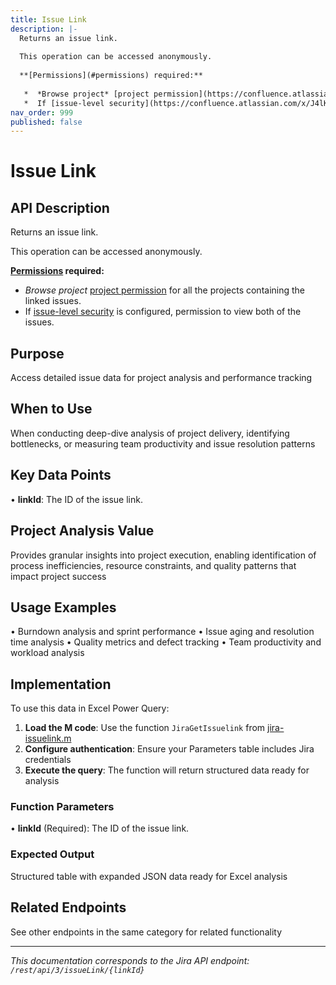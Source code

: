 ```yaml
---
title: Issue Link
description: |-
  Returns an issue link.
  
  This operation can be accessed anonymously.
  
  **[Permissions](#permissions) required:**
  
   *  *Browse project* [project permission](https://confluence.atlassian.com/x/yodKLg) for all the projects containing the linked issues.
   *  If [issue-level security](https://confluence.atlassian.com/x/J4lKLg) is configured, permission to view both of the issues.
nav_order: 999
published: false
---
```


# Issue Link

## API Description
Returns an issue link.

This operation can be accessed anonymously.

**[Permissions](#permissions) required:**

 *  *Browse project* [project permission](https://confluence.atlassian.com/x/yodKLg) for all the projects containing the linked issues.
 *  If [issue-level security](https://confluence.atlassian.com/x/J4lKLg) is configured, permission to view both of the issues.

## Purpose
Access detailed issue data for project analysis and performance tracking

## When to Use
When conducting deep-dive analysis of project delivery, identifying bottlenecks, or measuring team productivity and issue resolution patterns

## Key Data Points
• **linkId**: The ID of the issue link.

## Project Analysis Value
Provides granular insights into project execution, enabling identification of process inefficiencies, resource constraints, and quality patterns that impact project success

## Usage Examples
• Burndown analysis and sprint performance
• Issue aging and resolution time analysis
• Quality metrics and defect tracking
• Team productivity and workload analysis

## Implementation
To use this data in Excel Power Query:

1. **Load the M code**: Use the function `JiraGetIssuelink` from [jira-issuelink.m](../assets/jira-issuelink.m)
2. **Configure authentication**: Ensure your Parameters table includes Jira credentials
3. **Execute the query**: The function will return structured data ready for analysis

### Function Parameters
• **linkId** (Required): The ID of the issue link.

### Expected Output
Structured table with expanded JSON data ready for Excel analysis

## Related Endpoints
See other endpoints in the same category for related functionality

---
*This documentation corresponds to the Jira API endpoint: `/rest/api/3/issueLink/{linkId}`*
